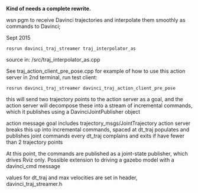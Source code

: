 <b>Kind of needs a complete rewrite.</b>

wsn pgm to receive Davinci trajectories and interpolate them smoothly as commands to Davinci;

Sept 2015

`rosrun davinci_traj_streamer traj_interpolator_as`

source in: /src/traj_interpolator_as.cpp

See traj_action_client_pre_pose.cpp for example of how to use this action server
in 2nd terminal, run test client:

`rosrun davinci_traj_streamer davinci_traj_action_client_pre_pose` 

this will send two trajectory points to the action server as a goal, and the action server
  will decompose these into a stream of incremental commands, which it publishes using
  a DavinciJointPublisher object

action message goal includes trajectory_msgs/JointTrajectory
action server breaks this up into incremental commands, spaced at dt_traj
populates and publishes joint commands every dt_traj
complains and exits if have fewer than 2 trajectory points

At this point, the commands are published as a joint-state publisher, which drives Rviz only.
Possible extension to driving a gazebo model with a davinci_cmd message

values for dt_traj and max velocities are set in header, davinci_traj_streamer.h
